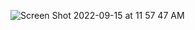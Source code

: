 ![Screen Shot 2022-09-15 at 11 57 47 AM](https://user-images.githubusercontent.com/3490745/190362243-a5e0634d-83ed-4753-bba0-6ddb8baa2217.png)
